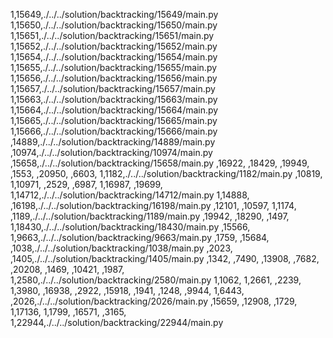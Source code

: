 1,15649,./../../solution/backtracking/15649/main.py
1,15650,./../../solution/backtracking/15650/main.py
1,15651,./../../solution/backtracking/15651/main.py
1,15652,./../../solution/backtracking/15652/main.py
1,15654,./../../solution/backtracking/15654/main.py
1,15655,./../../solution/backtracking/15655/main.py
1,15656,./../../solution/backtracking/15656/main.py
1,15657,./../../solution/backtracking/15657/main.py
1,15663,./../../solution/backtracking/15663/main.py
1,15664,./../../solution/backtracking/15664/main.py
1,15665,./../../solution/backtracking/15665/main.py
1,15666,./../../solution/backtracking/15666/main.py
,14889,./../../solution/backtracking/14889/main.py
,10974,./../../solution/backtracking/10974/main.py
,15658,./../../solution/backtracking/15658/main.py
,16922,
,18429,
,19949,
,1553,
,20950,
,6603,
1,1182,./../../solution/backtracking/1182/main.py
,10819,
1,10971,
,2529,
,6987,
1,16987,
,19699,
1,14712,./../../solution/backtracking/14712/main.py
1,14888,
,16198,./../../solution/backtracking/16198/main.py
,12101,
,10597,
1,1174,
,1189,./../../solution/backtracking/1189/main.py
,19942,
,18290,
,1497,
1,18430,./../../solution/backtracking/18430/main.py
,15566,
1,9663,./../../solution/backtracking/9663/main.py
,1759,
,15684,
,1038,./../../solution/backtracking/1038/main.py
,2023,
,1405,./../../solution/backtracking/1405/main.py
,1342,
,7490,
,13908,
,7682,
,20208,
,1469,
,10421,
,1987,
1,2580,./../../solution/backtracking/2580/main.py
1,1062,
1,2661,
,2239,
1,3980,
,16938,
,2922,
,15918,
,1941,
,1248,
,9944,
1,6443,
,2026,./../../solution/backtracking/2026/main.py
,15659,
,12908,
,1729,
1,17136,
1,1799,
,16571,
,3165,
1,22944,./../../solution/backtracking/22944/main.py
